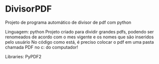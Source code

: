 # DivisorPDF
Projeto de programa automático de divisor de pdf com python


Linguagem: python
Projeto criado para dividir grandes pdfs, podendo ser renomeados de acordo com o mes vigente e os nomes que são inseridos pelo usuário
No código como está, é preciso colocar o pdf em uma pasta chamada PDF no c: do computador!

Libraries:
PyPDF2
